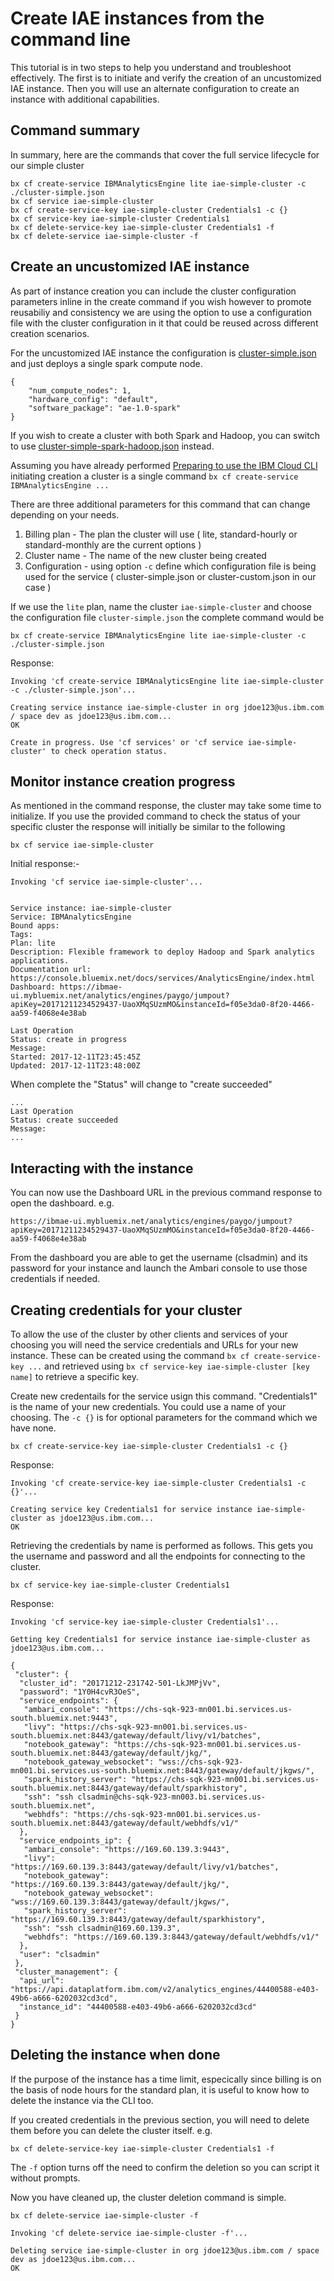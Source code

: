 # Create IAE instances from the command line

This tutorial is in two steps to help you understand and troubleshoot effectively. The first is to initiate and verify the creation of an uncustomized IAE instance. Then you will use an alternate configuration to create an instance with additional capabilities.

## Command summary

In summary, here are the commands that cover the full service lifecycle for our simple cluster

```
bx cf create-service IBMAnalyticsEngine lite iae-simple-cluster -c ./cluster-simple.json
bx cf service iae-simple-cluster
bx cf create-service-key iae-simple-cluster Credentials1 -c {}
bx cf service-key iae-simple-cluster Credentials1
bx cf delete-service-key iae-simple-cluster Credentials1 -f
bx cf delete-service iae-simple-cluster -f

```

## Create an uncustomized IAE instance

As part of instance creation you can include the cluster configuration parameters inline in the create command if you wish however to promote reusabiliy and consistency we are using the option to use a configuration file with the cluster configuration in it that could be reused across different creation scenarios. 

For the uncustomized IAE instance the configuration is [cluster-simple.json](cluster-simple.json) and just deploys a single spark compute node.

```
{
    "num_compute_nodes": 1,
    "hardware_config": "default",
    "software_package": "ae-1.0-spark"
}
```

If you wish to create a cluster with both Spark and Hadoop, you can switch to use [cluster-simple-spark-hadoop.json](cluster-simple-spark-hadoop.json) instead.

Assuming you have already performed [Preparing to use the IBM Cloud CLI](ibmcloudlogin.md) initiating creation a cluster is a single command `bx cf create-service IBMAnalyticsEngine ...`

There are three additional parameters for this command that can change depending on your needs.

1. Billing plan - The plan the cluster will use ( lite, standard-hourly or standard-monthly are the current options )
2. Cluster name - The name of the new cluster being created
3. Configuration - using option `-c` define which configuration file is being used for the service ( cluster-simple.json or cluster-custom.json in our case )

If we use the `lite` plan, name the cluster `iae-simple-cluster` and choose the configuration file `cluster-simple.json` the complete command would be

```
bx cf create-service IBMAnalyticsEngine lite iae-simple-cluster -c ./cluster-simple.json
```

Response:

```
Invoking 'cf create-service IBMAnalyticsEngine lite iae-simple-cluster -c ./cluster-simple.json'...

Creating service instance iae-simple-cluster in org jdoe123@us.ibm.com / space dev as jdoe123@us.ibm.com...
OK

Create in progress. Use 'cf services' or 'cf service iae-simple-cluster' to check operation status.
```

## Monitor instance creation progress

As mentioned in the command response, the cluster may take some time to initialize. If you use the provided command to check the status of your specific cluster the response will initially be similar to the following

```
bx cf service iae-simple-cluster
```
Initial response:-

```
Invoking 'cf service iae-simple-cluster'...


Service instance: iae-simple-cluster
Service: IBMAnalyticsEngine
Bound apps: 
Tags: 
Plan: lite
Description: Flexible framework to deploy Hadoop and Spark analytics applications.
Documentation url: https://console.bluemix.net/docs/services/AnalyticsEngine/index.html
Dashboard: https://ibmae-ui.mybluemix.net/analytics/engines/paygo/jumpout?apiKey=20171211234529437-UaoXMqSUzmMO&instanceId=f05e3da0-8f20-4466-aa59-f4068e4e38ab

Last Operation
Status: create in progress
Message: 
Started: 2017-12-11T23:45:45Z
Updated: 2017-12-11T23:48:00Z 
```

When complete the "Status" will change to "create succeeded"

```
...
Last Operation
Status: create succeeded
Message: 
...
```

## Interacting with the instance

You can now use the Dashboard URL in the previous command response to open the dashboard. e.g. 

```
https://ibmae-ui.mybluemix.net/analytics/engines/paygo/jumpout?apiKey=20171211234529437-UaoXMqSUzmMO&instanceId=f05e3da0-8f20-4466-aa59-f4068e4e38ab
```

From the dashboard you are able to get the username (clsadmin) and its password for your instance and launch the Ambari console to use those credentials if needed.

## Creating credentials for your cluster

To allow the use of the cluster by other clients and services of your choosing you will need the service credentials and URLs for your new instance. These can be created using the command `bx cf create-service-key ...` and retrieved using  `bx cf service-key iae-simple-cluster [key name]` to retrieve a specific key.


Create new credentails for the service usign this command. "Credentials1" is the name of your new credentials. You could use a name of your choosing. The `-c {}` is for optional parameters for the command which we have none.

```
bx cf create-service-key iae-simple-cluster Credentials1 -c {}
```

Response:

```
Invoking 'cf create-service-key iae-simple-cluster Credentials1 -c {}'...

Creating service key Credentials1 for service instance iae-simple-cluster as jdoe123@us.ibm.com...
OK

```

Retrieving the credentials by name is performed as follows. This gets you the username and password and all the endpoints for connecting to the cluster.

```
bx cf service-key iae-simple-cluster Credentials1
```

Response:

```
Invoking 'cf service-key iae-simple-cluster Credentials1'...

Getting key Credentials1 for service instance iae-simple-cluster as jdoe123@us.ibm.com...

{
 "cluster": {
  "cluster_id": "20171212-231742-501-LkJMPjVv",
  "password": "1Y0H4cvR3OeS",
  "service_endpoints": {
   "ambari_console": "https://chs-sqk-923-mn001.bi.services.us-south.bluemix.net:9443",
   "livy": "https://chs-sqk-923-mn001.bi.services.us-south.bluemix.net:8443/gateway/default/livy/v1/batches",
   "notebook_gateway": "https://chs-sqk-923-mn001.bi.services.us-south.bluemix.net:8443/gateway/default/jkg/",
   "notebook_gateway_websocket": "wss://chs-sqk-923-mn001.bi.services.us-south.bluemix.net:8443/gateway/default/jkgws/",
   "spark_history_server": "https://chs-sqk-923-mn001.bi.services.us-south.bluemix.net:8443/gateway/default/sparkhistory",
   "ssh": "ssh clsadmin@chs-sqk-923-mn003.bi.services.us-south.bluemix.net",
   "webhdfs": "https://chs-sqk-923-mn001.bi.services.us-south.bluemix.net:8443/gateway/default/webhdfs/v1/"
  },
  "service_endpoints_ip": {
   "ambari_console": "https://169.60.139.3:9443",
   "livy": "https://169.60.139.3:8443/gateway/default/livy/v1/batches",
   "notebook_gateway": "https://169.60.139.3:8443/gateway/default/jkg/",
   "notebook_gateway_websocket": "wss://169.60.139.3:8443/gateway/default/jkgws/",
   "spark_history_server": "https://169.60.139.3:8443/gateway/default/sparkhistory",
   "ssh": "ssh clsadmin@169.60.139.3",
   "webhdfs": "https://169.60.139.3:8443/gateway/default/webhdfs/v1/"
  },
  "user": "clsadmin"
 },
 "cluster_management": {
  "api_url": "https://api.dataplatform.ibm.com/v2/analytics_engines/44400588-e403-49b6-a666-6202032cd3cd",
  "instance_id": "44400588-e403-49b6-a666-6202032cd3cd"
 }
}
```

## Deleting the instance when done

If the purpose of the instance has a time limit, especically since billing is on the basis of node hours for the standard plan, it is useful to know how to delete the instance via the CLI too. 

If you created credentials in the previous section, you will need to delete them before you can delete the cluster itself. e.g.

```
bx cf delete-service-key iae-simple-cluster Credentials1 -f
```

The `-f` option turns off the need to confirm the deletion so you can script it without prompts.

Now you have cleaned up, the cluster deletion command is simple. 

```
bx cf delete-service iae-simple-cluster -f

Invoking 'cf delete-service iae-simple-cluster -f'...

Deleting service iae-simple-cluster in org jdoe123@us.ibm.com / space dev as jdoe123@us.ibm.com...
OK
```




